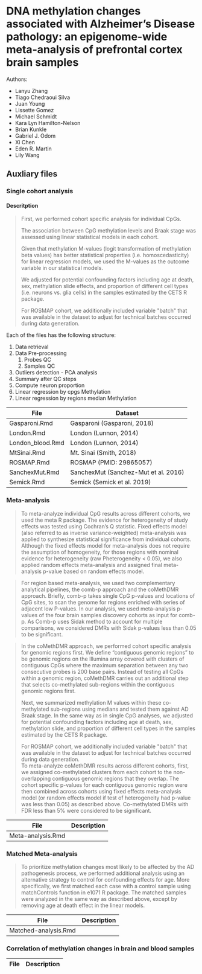 # DNA methylation changes associated with Alzheimer’s Disease pathology: an epigenome-wide meta-analysis of prefrontal cortex brain samples

Authors:  
- Lanyu Zhang
- Tiago Chedraoui Silva
- Juan Young
- Lissette Gomez
- Michael Schmidt
- Kara Lyn Hamilton-Nelson
- Brian Kunkle
- Gabriel J. Odom
- Xi Chen
- Eden R. Martin
- Lily Wang

## Auxliary files

### Single cohort analysis

#### Descritption

> First, we performed cohort specific analysis for individual CpGs. 
>
> The association between CpG methylation levels and Braak stage was assessed using linear statistical models in each cohort. 
>
> Given that methylation M-values (logit transformation of methylation beta values) 
> has better statistical properties (i.e. homoscedasticity) for linear regression models, 
> we used the M-values as the outcome variable in our statistical models. 
>
> We adjusted for potential confounding factors including 
> age at death, sex, methylation slide effects, and proportion of different cell types (i.e. neurons vs. glia cells)
> in the samples estimated by the CETS R package. 
>
> For ROSMAP cohort, we additionally included variable "batch" that was available 
> in the dataset to adjust for technical batches occurred during data generation.    



Each of the files has the following structure:

1. Data retrieval 
2. Data Pre-processing
    1. Probes QC
    2. Samples QC
3. Outliers detection - PCA analysis
4. Summary after QC steps
5. Compute neuron proportion
6. Linear regression by cpgs Methylation
7. Linear regression by regions median Methylation


| File                 | Dataset |
|----------------------|-------------|
| Gasparoni.Rmd        |   Gasparoni (Gasparoni, 2018) |
| London.Rmd           |   London (Lunnon, 2014)    |
| London_blood.Rmd     |   London (Lunnon, 2014)     |
| MtSinai.Rmd          |   Mt. Sinai (Smith, 2018)  |
| ROSMAP.Rmd           |   ROSMAP (PMID: 29865057)    |
| SanchexMut.Rmd       |   SanchexMut (Sanchez-Mut et al. 2016)|
| Semick.Rmd           |   Semick (Semick et al. 2019)   |

### Meta-analysis 

> To meta-analyze individual CpG results across different cohorts, we used the meta R package. 
> The evidence for heterogeneity of study effects was tested using Cochran’s Q statistic. 
> Fixed effects model (also referred to as inverse variance-weighted) meta-analysis was applied to synthesize statistical significance from individual cohorts. 
> Although the fixed effects model for meta-analysis does not require the assumption of homogeneity, for those regions with nominal evidence for heterogeneity (raw Pheterogeneity < 0.05), 
> we also applied random effects meta-analysis and assigned final meta-analysis p-value based on random effects model. 

> For region based meta-analysis, we used two complementary analytical pipelines, the comb-p approach and the coMethDMR approach. 
> Briefly, comb-p takes single CpG p-values and locations of CpG sites, to scan the genome for regions enriched with series of adjacent low P-values. 
> In our analysis, we used meta-analysis p-values of the four brain samples discovery cohorts as input for comb-p. 
> As Comb-p uses Sidak method to account for multiple comparisons, we considered DMRs with Sidak p-values less than 0.05 to be significant. 

> In the coMethDMR approach, we performed cohort specific analysis for genomic regions first. 
> We define “contiguous genomic regions” to be genomic regions on the Illumina array covered with clusters of contiguous 
> CpGs where the maximum separation between any two consecutive probes is 200 base pairs. 
> Instead of testing all CpGs within a genomic region, coMethDMR carries out an additional step that selects 
> co-methylated sub-regions within the contiguous genomic regions first. 
> 
> Next, we summarized methylation M values within these co-methylated sub-regions using medians and tested them against AD Braak stage. 
> In the same way as in single CpG analyses, we adjusted for potential confounding factors including 
> age at death, sex, methylation slide, and proportion of different cell types in the samples estimated by the CETS R package. 
> 
> For ROSMAP cohort, we additionally included variable "batch" that was available in the dataset to adjust for technical batches occurred during data generation.    
> To meta-analyze coMethDMR results across different cohorts, first, we assigned co-methylated clusters from each cohort to the non-overlapping contiguous genomic regions that they overlap.
> The cohort specific p-values for each contiguous genomic region were then combined across cohorts using fixed effects meta-analysis model (or random effects model if test of heterogeneity had p-value was less than 0.05) as described above. 
> Co-methylated DMRs with FDR less than 5% were considered to be significant.


| File                 | Description |
|----------------------|-------------|
| Meta-analysis.Rmd    |             |


### Matched Meta-analysis

> To prioritize methylation changes most likely to be affected by the AD pathogenesis process, 
we performed additional analysis using an alternative strategy to control for confounding effects for age. 
> More specifically, we first matched each case with a control sample using matchControls function in e1071 R package. 
> The matched samples were analyzed in the same way as described above, except by removing age at death effect in the linear models. 


| File                 | Description |
|----------------------|-------------|
| Matched-analysis.Rmd |             |

### Correlation of methylation changes in brain and blood samples

| File                 | Description |
|----------------------|-------------|

